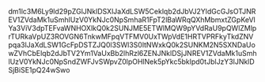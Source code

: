 dm1lc3M6Ly9ld29pZGlJNklDSXlJaXdLSW5Ceklqb2dJbVJ2YldGcGJsOTJNREV1ZVdaMk1uSmhlUzV0YkNJc0NpSmhaR1FpT2lBaWRqQXhMbmxtZGpKeVlYa3ViV3dpTEFvaWNHOXlkQ0k2SUNJME5ETWlMQW9pYVdRaU9pQWlZMlprTURkaVpUZ3ROVGN6TnkwMFpqVTFMV0UxTWpVdE1HRTVPRFkyTkdZNVpqa3lJaXdLSW1GcFpDSTZJQ0l3SWl3S0ltNWxkQ0k2SUNKM2N5SXNDaUowZVhCbElqb2dJbTV2Ym1VaUxBb2lhRzl6ZENJNklDSjJNREV1ZVdaMk1uSmhlUzV0YkNJc0NpSndZWFJvSWpvZ0lpOHlNek5pYkc5bklpd0tJblJzY3lJNklDSjBiSE1pQ24wSwo
